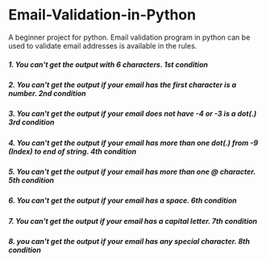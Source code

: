 # Email-Validation-in-Python
A beginner project for python.
Email validation program in python can be used to validate email addresses is available in the rules.

##### 1. You can't get the output with 6 characters. 1st condition
##### 2. You can't get the output if your email has the first character is a number. 2nd condition
##### 3. You can't get the output if your email does not have -4 or -3 is a dot(.) 3rd condition
##### 4. You can't get the output if your email has more than one dot(.) from -9 (Index) to end of string. 4th condition
##### 5. You can't get the output if your email has more than one @ character. 5th condition
##### 6. You can't get the output if your email has a space. 6th condition
##### 7. You can't get the output if your email has a capital letter. 7th condition
##### 8. you can't get the output if your email has any special character. 8th condition
